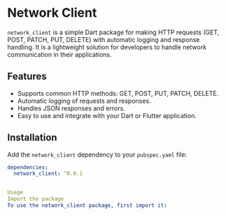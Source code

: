 # Network Client

`network_client` is a simple Dart package for making HTTP requests (GET, POST, PATCH, PUT, DELETE) with automatic logging and response handling. It is a lightweight solution for developers to handle network communication in their applications.

## Features

- Supports common HTTP methods: GET, POST, PUT, PATCH, DELETE.
- Automatic logging of requests and responses.
- Handles JSON responses and errors.
- Easy to use and integrate with your Dart or Flutter application.

## Installation

Add the `network_client` dependency to your `pubspec.yaml` file:

```yaml
dependencies:
  network_client: ^0.0.1


Usage
Import the package
To use the network_client package, first import it: